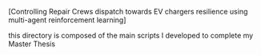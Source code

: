 [Controlling Repair Crews dispatch towards EV chargers resilience using multi-agent reinforcement learning] 

this directory is composed of the main scripts I developed to complete my Master Thesis

